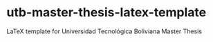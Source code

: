 utb-master-thesis-latex-template
================================

LaTeX template for Universidad Tecnológica Boliviana Master Thesis 
